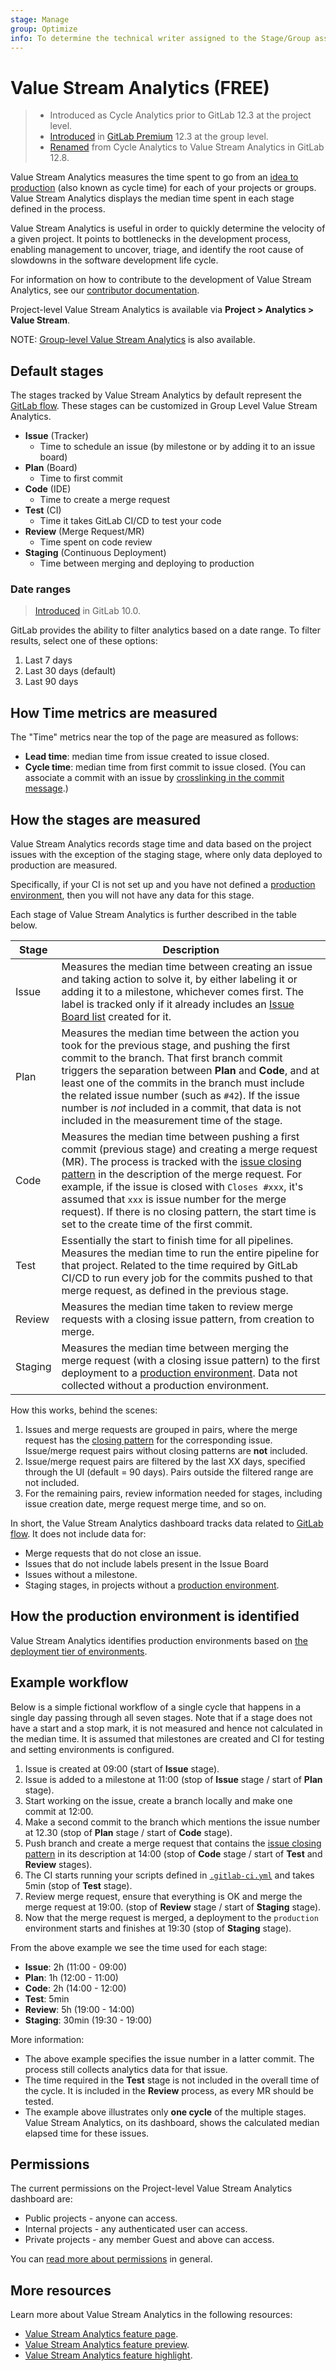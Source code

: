 ```yaml
---
stage: Manage
group: Optimize
info: To determine the technical writer assigned to the Stage/Group associated with this page, see https://about.gitlab.com/handbook/engineering/ux/technical-writing/#assignments
---
```


# Value Stream Analytics **(FREE)**

> - Introduced as Cycle Analytics prior to GitLab 12.3 at the project level.
> - [Introduced](https://gitlab.com/gitlab-org/gitlab/-/issues/12077) in [GitLab Premium](https://about.gitlab.com/pricing/) 12.3 at the group level.
> - [Renamed](https://gitlab.com/gitlab-org/gitlab/-/merge_requests/23427) from Cycle Analytics to Value Stream Analytics in GitLab 12.8.

Value Stream Analytics measures the time spent to go from an
[idea to production](https://about.gitlab.com/blog/2016/08/05/continuous-integration-delivery-and-deployment-with-gitlab/#from-idea-to-production-with-gitlab)
(also known as cycle time) for each of your projects or groups. Value Stream Analytics displays the median time
spent in each stage defined in the process.

Value Stream Analytics is useful in order to quickly determine the velocity of a given
project. It points to bottlenecks in the development process, enabling management
to uncover, triage, and identify the root cause of slowdowns in the software development life cycle.

For information on how to contribute to the development of Value Stream Analytics, see our [contributor documentation](../../development/value_stream_analytics.md).

Project-level Value Stream Analytics is available via **Project > Analytics > Value Stream**.

NOTE:
[Group-level Value Stream Analytics](../group/value_stream_analytics) is also available.

## Default stages

The stages tracked by Value Stream Analytics by default represent the [GitLab flow](../../topics/gitlab_flow.md). These stages can be customized in Group Level Value Stream Analytics.

- **Issue** (Tracker)
  - Time to schedule an issue (by milestone or by adding it to an issue board)
- **Plan** (Board)
  - Time to first commit
- **Code** (IDE)
  - Time to create a merge request
- **Test** (CI)
  - Time it takes GitLab CI/CD to test your code
- **Review** (Merge Request/MR)
  - Time spent on code review
- **Staging** (Continuous Deployment)
  - Time between merging and deploying to production

### Date ranges

> [Introduced](https://gitlab.com/gitlab-org/gitlab-foss/-/issues/36300) in GitLab 10.0.

GitLab provides the ability to filter analytics based on a date range. To filter results, select one of these options:

1. Last 7 days
1. Last 30 days (default)
1. Last 90 days

## How Time metrics are measured

The "Time" metrics near the top of the page are measured as follows:

- **Lead time**: median time from issue created to issue closed.
- **Cycle time**: median time from first commit to issue closed. (You can associate a commit with an issue by [crosslinking in the commit message](../project/issues/crosslinking_issues.md#from-commit-messages).)

## How the stages are measured

Value Stream Analytics records stage time and data based on the project issues with the
exception of the staging stage, where only data deployed to
production are measured.

Specifically, if your CI is not set up and you have not defined a [production environment](#how-the-production-environment-is-identified), then you will not have any
data for this stage.

Each stage of Value Stream Analytics is further described in the table below.

| **Stage** | **Description** |
| --------- | --------------- |
| Issue     | Measures the median time between creating an issue and taking action to solve it, by either labeling it or adding it to a milestone, whichever comes first. The label is tracked only if it already includes an [Issue Board list](../project/issue_board.md) created for it. |
| Plan      | Measures the median time between the action you took for the previous stage, and pushing the first commit to the branch. That first branch commit triggers the separation between **Plan** and **Code**, and at least one of the commits in the branch must include the related issue number (such as `#42`). If the issue number is *not* included in a commit, that data is not included in the measurement time of the stage. |
| Code      | Measures the median time between pushing a first commit (previous stage) and creating a merge request (MR). The process is tracked with the [issue closing pattern](../project/issues/managing_issues.md#closing-issues-automatically) in the description of the merge request. For example, if the issue is closed with `Closes #xxx`, it's assumed that `xxx` is issue number for the merge request). If there is no closing pattern, the start time is set to the create time of the first commit. |
| Test      | Essentially the start to finish time for all pipelines. Measures the median time to run the entire pipeline for that project. Related to the time required by GitLab CI/CD to run every job for the commits pushed to that merge request, as defined in the previous stage. |
| Review    | Measures the median time taken to review merge requests with a closing issue pattern, from creation to merge. |
| Staging   | Measures the median time between merging the merge request (with a closing issue pattern) to the first deployment to a [production environment](#how-the-production-environment-is-identified). Data not collected without a production environment. |

How this works, behind the scenes:

1. Issues and merge requests are grouped in pairs, where the merge request has the
   [closing pattern](../project/issues/managing_issues.md#closing-issues-automatically)
   for the corresponding issue. Issue/merge request pairs without closing patterns are
   **not** included.
1. Issue/merge request pairs are filtered by the last XX days, specified through the UI
   (default = 90 days). Pairs outside the filtered range are not included.
1. For the remaining pairs, review information needed for stages, including
   issue creation date, merge request merge time, and so on.

In short, the Value Stream Analytics dashboard tracks data related to [GitLab flow](../../topics/gitlab_flow.md). It does not include data for:

- Merge requests that do not close an issue.
- Issues that do not include labels present in the Issue Board
- Issues without a milestone.
- Staging stages, in projects without a [production environment](#how-the-production-environment-is-identified).

## How the production environment is identified

Value Stream Analytics identifies production environments based on
[the deployment tier of environments](../../ci/environments/index.md#deployment-tier-of-environments).

## Example workflow

Below is a simple fictional workflow of a single cycle that happens in a
single day passing through all seven stages. Note that if a stage does not have
a start and a stop mark, it is not measured and hence not calculated in the median
time. It is assumed that milestones are created and CI for testing and setting
environments is configured.

1. Issue is created at 09:00 (start of **Issue** stage).
1. Issue is added to a milestone at 11:00 (stop of **Issue** stage / start of
   **Plan** stage).
1. Start working on the issue, create a branch locally and make one commit at
   12:00.
1. Make a second commit to the branch which mentions the issue number at 12.30
   (stop of **Plan** stage / start of **Code** stage).
1. Push branch and create a merge request that contains the [issue closing pattern](../project/issues/managing_issues.md#closing-issues-automatically)
   in its description at 14:00 (stop of **Code** stage / start of **Test** and
   **Review** stages).
1. The CI starts running your scripts defined in [`.gitlab-ci.yml`](../../ci/yaml/README.md) and
   takes 5min (stop of **Test** stage).
1. Review merge request, ensure that everything is OK and merge the merge
   request at 19:00. (stop of **Review** stage / start of **Staging** stage).
1. Now that the merge request is merged, a deployment to the `production`
   environment starts and finishes at 19:30 (stop of **Staging** stage).

From the above example we see the time used for each stage:

- **Issue**: 2h (11:00 - 09:00)
- **Plan**: 1h (12:00 - 11:00)
- **Code**: 2h (14:00 - 12:00)
- **Test**: 5min
- **Review**: 5h (19:00 - 14:00)
- **Staging**: 30min (19:30 - 19:00)

More information:

- The above example specifies the issue number in a latter commit. The process
  still collects analytics data for that issue.
- The time required in the **Test** stage is not included in the overall time of
  the cycle. It is included in the **Review** process, as every MR should be
  tested.
- The example above illustrates only **one cycle** of the multiple stages. Value
  Stream Analytics, on its dashboard, shows the calculated median elapsed time
  for these issues.

## Permissions

The current permissions on the Project-level Value Stream Analytics dashboard are:

- Public projects - anyone can access.
- Internal projects - any authenticated user can access.
- Private projects - any member Guest and above can access.

You can [read more about permissions](../../user/permissions.md) in general.

## More resources

Learn more about Value Stream Analytics in the following resources:

- [Value Stream Analytics feature page](https://about.gitlab.com/stages-devops-lifecycle/value-stream-analytics/).
- [Value Stream Analytics feature preview](https://about.gitlab.com/blog/2016/09/16/feature-preview-introducing-cycle-analytics/).
- [Value Stream Analytics feature highlight](https://about.gitlab.com/blog/2016/09/21/cycle-analytics-feature-highlight/).
